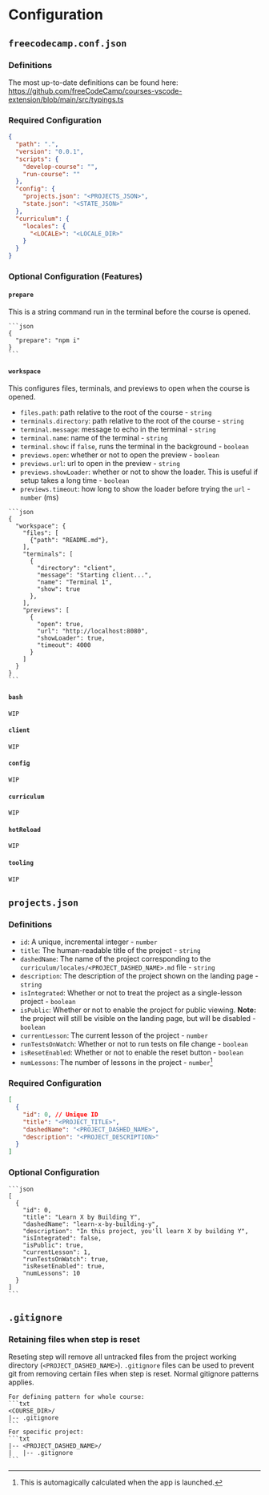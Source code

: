 # Configuration

## `freecodecamp.conf.json`

### Definitions

The most up-to-date definitions can be found here: https://github.com/freeCodeCamp/courses-vscode-extension/blob/main/src/typings.ts

### Required Configuration

```json
{
  "path": ".",
  "version": "0.0.1",
  "scripts": {
    "develop-course": "",
    "run-course": ""
  },
  "config": {
    "projects.json": "<PROJECTS_JSON>",
    "state.json": "<STATE_JSON>"
  },
  "curriculum": {
    "locales": {
      "<LOCALE>": "<LOCALE_DIR>"
    }
  }
}
```

### Optional Configuration (Features)

#### `prepare`

This is a string command run in the terminal before the course is opened.

````admonish example
```json
{
  "prepare": "npm i"
}
```
````

#### `workspace`

This configures files, terminals, and previews to open when the course is opened.

- `files.path`: path relative to the root of the course - `string`
- `terminals.directory`: path relative to the root of the course - `string`
- `terminal.message`: message to echo in the terminal - `string`
- `terminal.name`: name of the terminal - `string`
- `terminal.show`: if `false`, runs the terminal in the background - `boolean`
- `previews.open`: whether or not to open the preview - `boolean`
- `previews.url`: url to open in the preview - `string`
- `previews.showLoader`: whether or not to show the loader. This is useful if setup takes a long time - `boolean`
- `previews.timeout`: how long to show the loader before trying the `url` - `number` (ms)

````admonish example
```json
{
  "workspace": {
    "files": [
      {"path": "README.md"},
    ],
    "terminals": [
      {
        "directory": "client",
        "message": "Starting client...",
        "name": "Terminal 1",
        "show": true
      },
    ],
    "previews": [
      {
        "open": true,
        "url": "http://localhost:8080",
        "showLoader": true,
        "timeout": 4000
      }
    ]
  }
}
```
````

#### `bash`

```admonish todo
WIP
```

#### `client`

```admonish todo
WIP
```

#### `config`

```admonish todo
WIP
```

#### `curriculum`

```admonish todo
WIP
```

#### `hotReload`

```admonish todo
WIP
```

#### `tooling`

```admonish todo
WIP
```

## `projects.json`

### Definitions

- `id`: A unique, incremental integer - `number`
- `title`: The human-readable title of the project - `string`
- `dashedName`: The name of the project corresponding to the `curriculum/locales/<PROJECT_DASHED_NAME>.md` file - `string`
- `description`: The description of the project shown on the landing page - `string`
- `isIntegrated`: Whether or not to treat the project as a single-lesson project - `boolean`
- `isPublic`: Whether or not to enable the project for public viewing. **Note:** the project will still be visible on the landing page, but will be disabled - `boolean`
- `currentLesson`: The current lesson of the project - `number`
- `runTestsOnWatch`: Whether or not to run tests on file change - `boolean`
- `isResetEnabled`: Whether or not to enable the reset button - `boolean`
- `numLessons`: The number of lessons in the project - `number`[^1]

[^1]: This is automagically calculated when the app is launched.

### Required Configuration

```json
[
  {
    "id": 0, // Unique ID
    "title": "<PROJECT_TITLE>",
    "dashedName": "<PROJECT_DASHED_NAME>",
    "description": "<PROJECT_DESCRIPTION>"
  }
]
```

### Optional Configuration

````admonish example
```json
[
  {
    "id": 0,
    "title": "Learn X by Building Y",
    "dashedName": "learn-x-by-building-y",
    "description": "In this project, you'll learn X by building Y",
    "isIntegrated": false,
    "isPublic": true,
    "currentLesson": 1,
    "runTestsOnWatch": true,
    "isResetEnabled": true,
    "numLessons": 10
  }
]
```
````

## `.gitignore`

### Retaining files when step is reset

Reseting step will remove all untracked files from the project working directory (`<PROJECT_DASHED_NAME>`). `.gitignore` files can be used to prevent git from removing certain files when step is reset. Normal gitignore patterns applies.

````admonish info
For defining pattern for whole course:
```txt
<COURSE_DIR>/
|-- .gitignore
```
For specific project:
```txt
|-- <PROJECT_DASHED_NAME>/
|   |-- .gitignore
```
````
